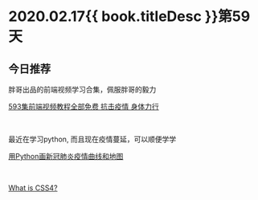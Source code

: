 # 2020.02.17{{ book.titleDesc }}第59天


## 今日推荐

胖哥出品的前端视频学习合集，佩服胖哥的毅力

[593集前端视频教程全部免费 抗击疫情 身体力行](https://juejin.im/post/5e3a249a6fb9a07cd80f0f59)

<br />

最近在学习python, 而且现在疫情蔓延，可以顺便学学

[用Python画新冠肺炎疫情曲线和地图](https://juejin.im/post/5e49107d51882549670670fc)

<br />

[What is CSS4?](https://www.quirksmode.org/blog/archives/2020/02/what_is_css4.html)